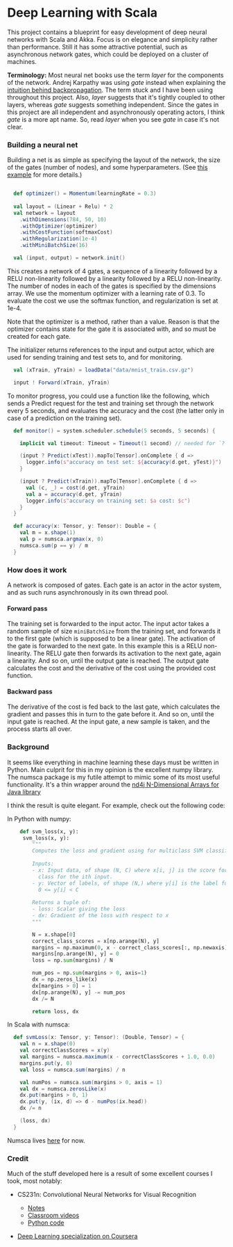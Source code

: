 
# Deep Learning with Scala

This project contains a blueprint for easy development of deep neural networks with Scala and Akka.
Focus is on elegance and simplicity rather than performance. 
Still it has some attractive potential, such as asynchronous network gates, which could be deployed on a cluster of machines.

**Terminology:** Most neural net books use the term _layer_ for the components of the network. 
Andrej Karpathy was using _gate_ instead when explaining the [intuition behind backpropagation](http://cs231n.github.io/optimization-2/#intuitive).
The term stuck and I have been using throughout this project. 
Also, _layer_ suggests that it's tightly coupled to other layers, whereas _gate_ suggests something independent.
Since the gates in this project are all independent and asynchronously operating actors, I think _gate_ is a more apt name.
So, read _layer_ when you see _gate_ in case it's not clear.

### Building a neural net
Building a net is as simple as specifying the layout of the network, 
the size of the gates (number of nodes), and some hyperparameters. 
(See [this example](https://github.com/koen-dejonghe/deep-learning-scala/blob/master/src/main/scala/botkop/nn/akka/MnistNetwork.scala) for more details.)

```scala

  def optimizer() = Momentum(learningRate = 0.3)
  
  val layout = (Linear + Relu) * 2
  val network = layout
    .withDimensions(784, 50, 10)
    .withOptimizer(optimizer)
    .withCostFunction(softmaxCost)
    .withRegularization(1e-4)
    .withMiniBatchSize(16)

  val (input, output) = network.init()

```

This creates a network of 4 gates, a sequence of a linearity followed by a RELU non-linearity followed by a linearity followed by a RELU non-linearity.
The number of nodes in each of the gates is specified by the dimensions array. We use the momentum optimizer with a learning rate of 0.3.
To evaluate the cost we use the softmax function, and regularization is set at 1e-4. 

Note that the optimizer is a method, rather than a value. 
Reason is that the optimizer contains state for the gate it is associated with, and so must be created for each gate.

The initializer returns references to the input and output actor, 
which are used for sending training and test sets to, and for monitoring.

```scala
  val (xTrain, yTrain) = loadData("data/mnist_train.csv.gz")

  input ! Forward(xTrain, yTrain)

```
To monitor progress, you could use a function like the following, 
which sends a Predict request for the test and training set through the network every 5 seconds,
and evaluates the accuracy and the cost (the latter only in case of a prediction on the training set).
```scala
  def monitor() = system.scheduler.schedule(5 seconds, 5 seconds) {

    implicit val timeout: Timeout = Timeout(1 second) // needed for `?`

    (input ? Predict(xTest)).mapTo[Tensor].onComplete { d =>
      logger.info(s"accuracy on test set: ${accuracy(d.get, yTest)}")
    }

    (input ? Predict(xTrain)).mapTo[Tensor].onComplete { d =>
      val (c, _) = cost(d.get, yTrain)
      val a = accuracy(d.get, yTrain)
      logger.info(s"accuracy on training set: $a cost: $c")
    }
  }

  def accuracy(x: Tensor, y: Tensor): Double = {
    val m = x.shape(1)
    val p = numsca.argmax(x, 0)
    numsca.sum(p == y) / m
  }
```

### How does it work
A network is composed of gates. Each gate is an actor in the actor system, and as such runs asynchronously in its own thread pool.

#### Forward pass
The training set is forwarded to the input actor. The input actor takes a random sample of size `miniBatchSize` from the training set, 
and forwards it to the first gate (which is supposed to be a linear gate). 
The activation of the gate is forwarded to the next gate. In this example this is a RELU non-linearity. 
The RELU gate then forwards its activation to the next gate, again a linearity. 
And so on, until the output gate is reached. 
The output gate calculates the cost and the derivative of the cost using the provided cost function.

#### Backward pass
The derivative of the cost is fed back to the last gate, which calculates the gradient and passes this in turn to the gate before it.
And so on, until the input gate is reached.
At the input gate, a new sample is taken, and the process starts all over.

### Background

It seems like everything in machine learning these days must be written in Python.
Main culprit for this in my opinion is the excellent numpy library.
The numsca package is my futile attempt to mimic some of its most useful functionality.
It's a thin wrapper around the [nd4j N-Dimensional Arrays for Java library](http://nd4j.org/)

I think the result is quite elegant.
For example, check out the following code:

In Python with numpy:

```python
    def svm_loss(x, y):
     svm_loss(x, y):
        """
        Computes the loss and gradient using for multiclass SVM classification.
    
        Inputs:
        - x: Input data, of shape (N, C) where x[i, j] is the score for the jth
          class for the ith input.
        - y: Vector of labels, of shape (N,) where y[i] is the label for x[i] and
          0 <= y[i] < C
    
        Returns a tuple of:
        - loss: Scalar giving the loss
        - dx: Gradient of the loss with respect to x
        """

        N = x.shape[0]
        correct_class_scores = x[np.arange(N), y]
        margins = np.maximum(0, x - correct_class_scores[:, np.newaxis] + 1.0)
        margins[np.arange(N), y] = 0
        loss = np.sum(margins) / N

        num_pos = np.sum(margins > 0, axis=1)
        dx = np.zeros_like(x)
        dx[margins > 0] = 1
        dx[np.arange(N), y] -= num_pos
        dx /= N

        return loss, dx
```

In Scala with numsca:


```scala
  def svmLoss(x: Tensor, y: Tensor): (Double, Tensor) = {
    val n = x.shape(0)
    val correctClassScores = x(y)
    val margins = numsca.maximum(x - correctClassScores + 1.0, 0.0)
    margins.put(y, 0)
    val loss = numsca.sum(margins) / n

    val numPos = numsca.sum(margins > 0, axis = 1)
    val dx = numsca.zerosLike(x)
    dx.put(margins > 0, 1)
    dx.put(y, (ix, d) => d - numPos(ix.head))
    dx /= n

    (loss, dx)
  }
```

Numsca lives [here]( https://github.com/koen-dejonghe/deep-learning-scala/tree/master/src/main/scala/numsca ) for now.

### Credit
Much of the stuff developed here is a result of some excellent courses I took, most notably: 

- CS231n: Convolutional Neural Networks for Visual Recognition
  - [Notes](http://cs231n.github.io/)
  - [Classroom videos](https://www.youtube.com/playlist?list=PL70hhrN6k0-CmnEhCnZLVP_0d9XH3edXW)
  - [Python code](https://github.com/koen-dejonghe/cs231n)

- [Deep Learning specialization on Coursera](https://www.coursera.org/specializations/deep-learning)

